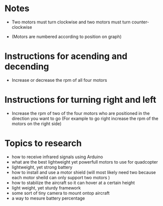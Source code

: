 # Notes
- Two motors must turn clockwise and two motors must turn counter-clockwise

- (Motors are numbered according to position on graph)

# Instructions for acending and decending
- Increase or decrease the rpm of all four motors

# Instructions for turning right and left
- Increase the rpm of two of the four motors who are positioned in the direction you want to go
  (For example to go right increase the rpm of the motors on the right side)

# Topics to research 
- how to receive infrared signals using Arduino
- what are the best lightweight yet powerfull motors to use for quadcopter
- lightweight, yet strong battery
- how to install and use a motor shield
 (will most likely need two because each motor sheild can only support two motors )
- how to stabilize the aircraft so it can hover at a certain height
- light weight, yet sturdy framework
- some sort of tiny camera to mount ontop aircraft
- a way to mesure battery percentage
